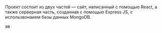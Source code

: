 Проект состоит из двух частей — сайт, написанный с помощью React, а также серверная часть, созданная с помощью Express JS, с использвонаием базы данных MongoDB.

ав
